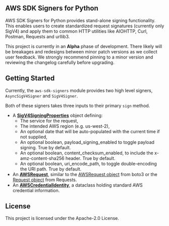 ## AWS SDK Signers for Python

AWS SDK Signers for Python provides stand-alone signing functionality. This enables users to
create standardized request signatures (currently only SigV4) and apply them to
common HTTP utilities like AIOHTTP, Curl, Postman, Requests and urllib3.

This project is currently in an **Alpha** phase of development. There likely
will be breakages and redesigns between minor patch versions as we collect
user feedback. We strongly recommend pinning to a minor version and reviewing
the changelog carefully before upgrading.

## Getting Started

Currently, the `aws-sdk-signers` module provides two high level signers,
`AsyncSigV4Signer` and `SigV4Signer`.

Both of these signers takes three inputs to their primary `sign` method.

* A [**SigV4SigningProperties**](https://github.com/smithy-lang/smithy-python/blob/3d205be8ece1c5f4c992a29ce9757c5562e59322/packages/aws-sdk-signers/src/aws_sdk_signers/signers.py#L43-L49) object defining:
  * The service for the request,
  * The intended AWS region (e.g. us-west-2),
  * An optional date that will be auto-populated with the current time if not supplied,
  * An optional boolean, payload_signing_enabled to toggle payload signing. True by default.
  * An optional boolean, content_checksum_enabled, to include the x-amz-content-sha256 header. True by default.
  * An optional boolean, uri_encode_path, to toggle double-encoding the URI path. True by default.
* An [**AWSRequest**](https://github.com/smithy-lang/smithy-python/blob/3d205be8ece1c5f4c992a29ce9757c5562e59322/packages/aws-sdk-signers/src/aws_sdk_signers/_http.py#L335), similar to the [AWSRequest object](https://github.com/boto/botocore/blob/7d197f9e1fe903ba3badee62a1ecac916ba2cfb5/botocore/awsrequest.py#L433) from boto3 or the [Request object](https://requests.readthedocs.io/en/latest/api/#requests.Request) from Requests.
* An [**AWSCredentialIdentity**](https://github.com/smithy-lang/smithy-python/blob/3d205be8ece1c5f4c992a29ce9757c5562e59322/packages/aws-sdk-signers/src/aws_sdk_signers/_identity.py#L11), a dataclass holding standard AWS credential information.

## License

This project is licensed under the Apache-2.0 License.
